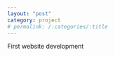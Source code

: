 ```yaml
---
layout: "post"
category: project
# permalink: /:categories/:title
---
```


First website development